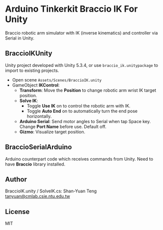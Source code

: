 # Arduino Tinkerkit Braccio IK For Unity

Braccio robotic arm simulator with IK (inverse kinematics) and controller via Serial in Unity.

## BraccioIKUnity

Unity project developed with Unity 5.3.4, or use `braccio_ik.unitypackage` to import to existing projects.

- Open scene `Assets/Scenes/BraccioIK.unity`
- GameObject **IKControl**:
  - **Transform**: Move the **Position** to change robotic arm wrist IK target position.
  - **Solve IK**:
    - Toggle **Use IK** on to control the robotic arm with IK.
    - Toggle **Auto End** on to automatically turn the end pose horizontally.
  - **Arduino Serial**: Send motor angles to Serial when tap Space key. Change **Port Name** before use. Default off.
  - **Gizmo**: Visualize target position.

## BraccioSerialArduino

Arduino counterpart code which receives commands from Unity. Need to have **Braccio** library installed.

## Author

BraccioIK.unity / SolveIK.cs: Shan-Yuan Teng <tanyuan@cmlab.csie.ntu.edu.tw>

## License

MIT
